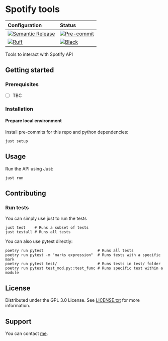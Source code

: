 # Spotify tools

| Configuration                                                                                                                                                                                                   | Status                                                                                                                                  |
|:----------------------------------------------------------------------------------------------------------------------------------------------------------------------------------------------------------------|:----------------------------------------------------------------------------------------------------------------------------------------|
| [![Semantic Release](https://github.com/abelazo/spotify-tools/actions/workflows/semantic-release.yaml/badge.svg?branch=main)](https://github.com/abelazo/spotify-tools/actions/workflows/semantic-release.yaml) | [![Pre-commit](https://img.shields.io/badge/pre--commit-enabled-brightgreen?logo=pre-commit)](https://github.com/pre-commit/pre-commit) |
| [![Ruff](https://img.shields.io/endpoint?url=https://raw.githubusercontent.com/astral-sh/ruff/main/assets/badge/v2.json)](https://github.com/astral-sh/ruff)                                                    | [![Black](https://img.shields.io/badge/code%20style-black-000000.svg)](https://github.com/psf/black)                                    |

Tools to interact with Spotify API

## Getting started

### Prerequisites

- [ ] TBC

### Installation

#### Prepare local environment

Install pre-commits for this repo and python dependencies:

```shell
just setup
```

## Usage

Run the API using Just:

```shell
just run
```

## Contributing

### Run tests

You can simply use just to run the tests

```shell
just test    # Runs a subset of tests
just testall # Runs all tests
```

You can also use pytest directly:

```shell
poetry run pytest                        # Runs all tests
poetry run pytest -m "marks expression"  # Runs tests with a specific mark
poetry run pytest test/                  # Runs tests in test/ folder
poetry run pytest test_mod.py::test_func # Runs specific test within a module
```

## License

Distributed under the GPL 3.0 License. See [LICENSE.txt](LICENSE.txt) for more information.

## Support

You can contact [me](https://github.com/abelazo).
